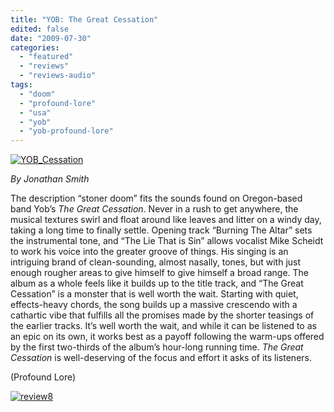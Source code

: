 ```yaml
---
title: "YOB: The Great Cessation"
edited: false
date: "2009-07-30"
categories:
  - "featured"
  - "reviews"
  - "reviews-audio"
tags:
  - "doom"
  - "profound-lore"
  - "usa"
  - "yob"
  - "yob-profound-lore"
---
```


[![YOB_Cessation](http://www.hellbound.ca/wp-content/uploads/2009/07/YOB_Cessation-300x300.jpg "YOB_Cessation")](http://www.hellbound.ca/wp-content/uploads/2009/07/YOB_Cessation.jpg)

_By Jonathan Smith_

The description “stoner doom” fits the sounds found on Oregon-based band Yob’s _The Great Cessation_. Never in a rush to get anywhere, the musical textures swirl and float around like leaves and litter on a windy day, taking a long time to finally settle. Opening track “Burning The Altar” sets the instrumental tone, and “The Lie That is Sin” allows vocalist Mike Scheidt to work his voice into the greater groove of things. His singing is an intriguing brand of clean-sounding, almost nasally, tones, but with just enough rougher areas to give himself to give himself a broad range. The album as a whole feels like it builds up to the title track, and “The Great Cessation” is a monster that is well worth the wait. Starting with quiet, effects-heavy chords, the song builds up a massive crescendo with a cathartic vibe that fulfills all the promises made by the shorter teasings of the earlier tracks. It’s well worth the wait, and while it can be listened to as an epic on its own, it works best as a payoff following the warm-ups offered by the first two-thirds of the album’s hour-long running time. _The Great Cessation_ is well-deserving of the focus and effort it asks of its listeners.

(Profound Lore)

[![review8](http://www.hellbound.ca/wp-content/uploads/2009/07/review8.png "review8")](http://www.hellbound.ca/wp-content/uploads/2009/07/review8.png)
